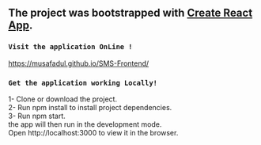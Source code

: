 ## The project was bootstrapped with [Create React App](https://github.com/facebook/create-react-app).

### `Visit the application OnLine !`
https://musafadul.github.io/SMS-Frontend/

### `Get the application working Locally!`

1- Clone or download the project.<br>
2- Run npm install to install project dependencies.<br>
3- Run npm start.<br>
the app will then run in the development mode.<br>
Open http://localhost:3000 to view it in the browser.
